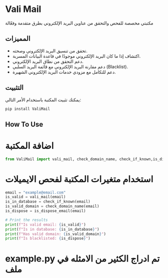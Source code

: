 # Vali Mail

مكتبتي مخصصة للفحص والتحقق من عناوين البريد الإلكتروني بطرق متقدمة وفعّالة  

## المميزات

- تحقق من تنسيق البريد الإلكتروني وصحته.
- اكتشاف إذا ما كان البريد الإلكتروني موجودًا في قاعدة البيانات المسربة.
- دعم التحقق من نطاق البريد الإلكتروني.
- دعم مقارنة البريد الإلكتروني مع قائمة البريد السلبي (Blacklist).
- دعم للتكامل مع مزودي خدمات البريد الإلكتروني الشهيرة.

## التثبيت

يمكنك تثبيت المكتبة باستخدام الأمر التالي:


```python
pip install ValiMail
```

## How To Use

# اضافة المكتبة
```python
from ValiMail import vali_mail, check_domain_name, check_if_known,is_dispose_email
```

# استخدام متغيرات المكتبة لفحص الايميلات

```python
email = "example@email.com"
is_valid = vali_mail(email)
is_in_database = check_if_known(email)
is_valid_domain = check_domain_name(email)
is_dispose = is_dispose_email(email)
```
```python
# Print the results
print(f"Is valid email: {is_valid}")
print(f"Is in database: {is_in_database}")
print(f"Has valid domain: {is_valid_domain}")
print(f"Is blacklisted: {is_dispose}")
```


# example.py تم ادراج الكثير من الامثله في ملف 
